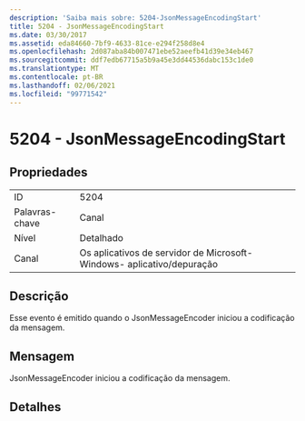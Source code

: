 ```yaml
---
description: 'Saiba mais sobre: 5204-JsonMessageEncodingStart'
title: 5204 - JsonMessageEncodingStart
ms.date: 03/30/2017
ms.assetid: eda84660-7bf9-4633-81ce-e294f258d8e4
ms.openlocfilehash: 2d087aba84b007471ebe52aeefb41d39e34eb467
ms.sourcegitcommit: ddf7edb67715a5b9a45e3dd44536dabc153c1de0
ms.translationtype: MT
ms.contentlocale: pt-BR
ms.lasthandoff: 02/06/2021
ms.locfileid: "99771542"
---
```

# <a name="5204---jsonmessageencodingstart"></a>5204 - JsonMessageEncodingStart

## <a name="properties"></a>Propriedades  
  
|||  
|-|-|  
|ID|5204|  
|Palavras-chave|Canal|  
|Nível|Detalhado|  
|Canal|Os aplicativos de servidor de Microsoft-Windows- aplicativo/depuração|  
  
## <a name="description"></a>Descrição  

 Esse evento é emitido quando o JsonMessageEncoder iniciou a codificação da mensagem.  
  
## <a name="message"></a>Mensagem  

 JsonMessageEncoder iniciou a codificação da mensagem.  
  
## <a name="details"></a>Detalhes
